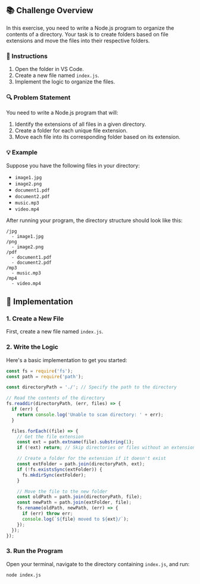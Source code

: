 
## 📚 Challenge Overview

In this exercise, you need to write a Node.js program to organize the contents of a directory. Your task is to create folders based on file extensions and move the files into their respective folders. 

### 🚨 Instructions

1. Open the folder in VS Code.
2. Create a new file named `index.js`.
3. Implement the logic to organize the files.

### 🔍 Problem Statement

You need to write a Node.js program that will:
1. Identify the extensions of all files in a given directory.
2. Create a folder for each unique file extension.
3. Move each file into its corresponding folder based on its extension.

### 💡 Example

Suppose you have the following files in your directory:
- `image1.jpg`
- `image2.png`
- `document1.pdf`
- `document2.pdf`
- `music.mp3`
- `video.mp4`

After running your program, the directory structure should look like this:
```
/jpg
  - image1.jpg
/png
  - image2.png
/pdf
  - document1.pdf
  - document2.pdf
/mp3
  - music.mp3
/mp4
  - video.mp4
```

## 📝 Implementation

### 1. Create a New File
First, create a new file named `index.js`.

### 2. Write the Logic
Here's a basic implementation to get you started:

```javascript
const fs = require('fs');
const path = require('path');

const directoryPath = './'; // Specify the path to the directory

// Read the contents of the directory
fs.readdir(directoryPath, (err, files) => {
  if (err) {
    return console.log('Unable to scan directory: ' + err);
  }

  files.forEach((file) => {
    // Get the file extension
    const ext = path.extname(file).substring(1);
    if (!ext) return; // Skip directories or files without an extension

    // Create a folder for the extension if it doesn't exist
    const extFolder = path.join(directoryPath, ext);
    if (!fs.existsSync(extFolder)) {
      fs.mkdirSync(extFolder);
    }

    // Move the file to the new folder
    const oldPath = path.join(directoryPath, file);
    const newPath = path.join(extFolder, file);
    fs.rename(oldPath, newPath, (err) => {
      if (err) throw err;
      console.log(`${file} moved to ${ext}/`);
    });
  });
});
```

### 3. Run the Program
Open your terminal, navigate to the directory containing `index.js`, and run:
```
node index.js
```



